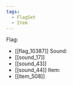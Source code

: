 ```yaml
---
tags:
  - FlagSet
  - Item
---
```

Flag:
- [[flag_10387]]
Sound:
- [[sound_17]]
- [[sound_43]]
- [[sound_44]]
Item:
- [[item_508]]
